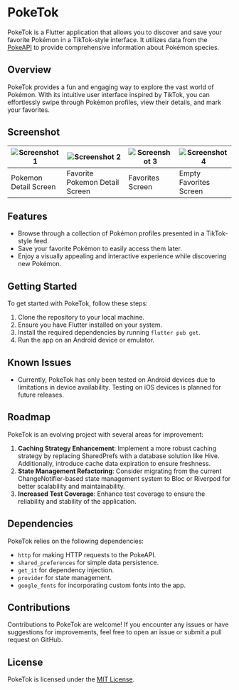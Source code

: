 # PokeTok

PokeTok is a Flutter application that allows you to discover and save your favorite Pokémon in a TikTok-style interface. It utilizes data from the [PokeAPI](https://pokeapi.co/api/v2/) to provide comprehensive information about Pokémon species.

## Overview

PokeTok provides a fun and engaging way to explore the vast world of Pokémon. With its intuitive user interface inspired by TikTok, you can effortlessly swipe through Pokémon profiles, view their details, and mark your favorites.

## Screenshot
| ![Screenshot 1](https://github-production-user-asset-6210df.s3.amazonaws.com/5048531/327983068-2f76ce49-d9a2-4ffa-b6ef-c7212025b420.png?X-Amz-Algorithm=AWS4-HMAC-SHA256&X-Amz-Credential=AKIAVCODYLSA53PQK4ZA%2F20240505%2Fus-east-1%2Fs3%2Faws4_request&X-Amz-Date=20240505T012518Z&X-Amz-Expires=300&X-Amz-Signature=31ae4b6eac7af9f6251ee9fd488f993a75405e4e5e4e7a00c4ec46ea1085bb6a&X-Amz-SignedHeaders=host&actor_id=5048531&key_id=0&repo_id=794278877)  | ![Screenshot 2](https://github-production-user-asset-6210df.s3.amazonaws.com/5048531/327983157-df82681d-4a83-4459-a895-f80fcea04f50.png?X-Amz-Algorithm=AWS4-HMAC-SHA256&X-Amz-Credential=AKIAVCODYLSA53PQK4ZA%2F20240505%2Fus-east-1%2Fs3%2Faws4_request&X-Amz-Date=20240505T012747Z&X-Amz-Expires=300&X-Amz-Signature=cdf63fdbb0bab364fe407441ad1582c733548a335503d2815726e1ca5c6cf21d&X-Amz-SignedHeaders=host&actor_id=5048531&key_id=0&repo_id=794278877) | ![Screenshot 3](https://github-production-user-asset-6210df.s3.amazonaws.com/5048531/327983162-101172fe-1fe6-42a8-956c-731cec44d3f0.png?X-Amz-Algorithm=AWS4-HMAC-SHA256&X-Amz-Credential=AKIAVCODYLSA53PQK4ZA%2F20240505%2Fus-east-1%2Fs3%2Faws4_request&X-Amz-Date=20240505T012809Z&X-Amz-Expires=300&X-Amz-Signature=a312d0d4171cc484f3d7cb7256468973693f058305c7a52c87c33d89e3a418c1&X-Amz-SignedHeaders=host&actor_id=5048531&key_id=0&repo_id=794278877) | ![Screenshot 4](https://github-production-user-asset-6210df.s3.amazonaws.com/5048531/327983166-386d961e-5b47-4eb3-a546-8d993eac0ef4.png?X-Amz-Algorithm=AWS4-HMAC-SHA256&X-Amz-Credential=AKIAVCODYLSA53PQK4ZA%2F20240505%2Fus-east-1%2Fs3%2Faws4_request&X-Amz-Date=20240505T012832Z&X-Amz-Expires=300&X-Amz-Signature=de305dad1694ac388a0a7de11abf2bfede192d4d3e57ecb369fb29117e8209bc&X-Amz-SignedHeaders=host&actor_id=5048531&key_id=0&repo_id=794278877) |
|-----------------------------------|-----------------------------------|-----------------------------------|-----------------------------------|
| Pokemon Detail Screen                 | Favorite Pokemon Detail Screen                    | Favorites Screen                     | Empty Favorites Screen                     |

## Features

- Browse through a collection of Pokémon profiles presented in a TikTok-style feed.
- Save your favorite Pokémon to easily access them later.
- Enjoy a visually appealing and interactive experience while discovering new Pokémon.

## Getting Started

To get started with PokeTok, follow these steps:

1. Clone the repository to your local machine.
2. Ensure you have Flutter installed on your system.
3. Install the required dependencies by running `flutter pub get`.
4. Run the app on an Android device or emulator.

## Known Issues

- Currently, PokeTok has only been tested on Android devices due to limitations in device availability. Testing on iOS devices is planned for future releases.

## Roadmap

PokeTok is an evolving project with several areas for improvement:

1. **Caching Strategy Enhancement**: Implement a more robust caching strategy by replacing SharedPrefs with a database solution like Hive. Additionally, introduce cache data expiration to ensure freshness.
2. **State Management Refactoring**: Consider migrating from the current ChangeNotifier-based state management system to Bloc or Riverpod for better scalability and maintainability.
3. **Increased Test Coverage**: Enhance test coverage to ensure the reliability and stability of the application.

## Dependencies

PokeTok relies on the following dependencies:

- `http` for making HTTP requests to the PokeAPI.
- `shared_preferences` for simple data persistence.
- `get_it` for dependency injection.
- `provider` for state management.
- `google_fonts` for incorporating custom fonts into the app.

## Contributions

Contributions to PokeTok are welcome! If you encounter any issues or have suggestions for improvements, feel free to open an issue or submit a pull request on GitHub.

## License

PokeTok is licensed under the [MIT License](LICENSE).
